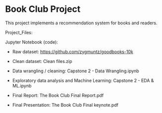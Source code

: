 # Book Club Project

This project implements a recommendation system for books and readers.


Project_Files:

Jupyter Notebook (code):

- Raw dataset: https://github.com/zygmuntz/goodbooks-10k
- Clean dataset: Clean files.zip
- Data wrangling / cleaning: Capstone 2 - Data Wrangling.ipynb
- Exploratory data analysis and Machine Learning: Capstone 2 - EDA & ML.ipynb

- Final Report: The Book Club Final Report.pdf

- Final Presentation: The Book Club Final keynote.pdf
